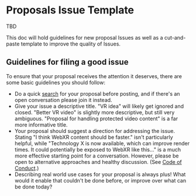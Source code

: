 # Proposals Issue Template

TBD

This doc will hold guidelines for new proposal Issues as well as a cut-and-paste template to improve the quality of Issues. 

## Guidelines for filing a good issue
To ensure that your proposal receives the attention it deserves, there are some basic guidelines you should follow:

  - Do a quick [search](https://github.com/immersive-web/proposals/issues?q=is%3Aissue) for your proposal before posting, and if there's an open conversation please join it instead.
  - Give your issue a descriptive title. "VR idea" will likely get ignored and closed. "Better VR video" is slightly more descriptive, but still very ambiguous. "Proposal for handling protected video content" is a far more informative title.
  - Your proposal should suggest a direction for addressing the issue. Stating "I think WebXR content should be faster." isn't particularly helpful, while "Technology X is now available, which can improve render times. It could potentially be exposed to WebXR like this..." is a much more effective starting point for a conversation. However, please be open to alternative approaches and healthy discussion. (See [Code of Conduct](#code-of-conduct).)
  - Describing real world use cases for your proposal is always plus! What would it enable that couldn't be done before, or improve over what can be done today?
